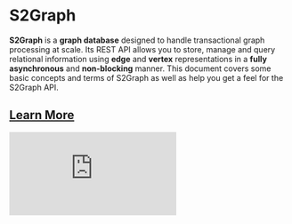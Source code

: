 
**S2Graph**
===================

**S2Graph** is a **graph database** designed to handle transactional graph processing at scale. Its REST API allows you to store, manage and query relational information using **edge** and **vertex** representations in a **fully asynchronous** and **non-blocking** manner. This document covers some basic concepts and terms of S2Graph as well as help you get a feel for the S2Graph API.



## [Learn More](https://steamshon.gitbooks.io/s2graph/content/)

[![Analytics](https://ga-beacon.appspot.com/UA-62888350-1/s2graph/readme.md)](https://github.com/kakao/s2graph)
